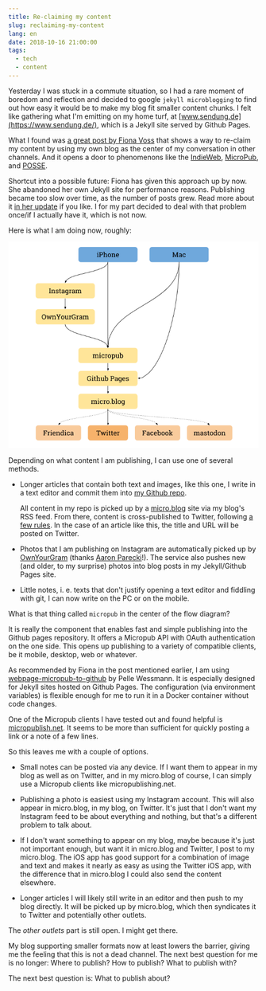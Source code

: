 ```yaml
---
title: Re-claiming my content
slug: reclaiming-my-content
lang: en
date: 2018-10-16 21:00:00
tags:
  - tech
  - content
---
```


Yesterday I was stuck in a commute situation, so I had a rare moment of boredom and reflection and decided to google `jekyll microblogging` to find out how easy it would be to make my blog fit smaller content chunks. I felt like gathering what I'm emitting on my home turf, at [www.sendung.de](https://www.sendung.de/), which is a Jekyll site served by Github Pages.

What I found was [a great post by Fiona Voss](http://fionavoss.blog/2018/04/01/microblogging-in-jekyll/) that shows a way to re-claim my content by using my own blog as the center of my conversation in other channels. And it opens a door to phenomenons like the [IndieWeb](https://indieweb.org/), [MicroPub](https://indieweb.org/Micropub), and [POSSE](https://indieweb.org/POSSE).

Shortcut into a possible future: Fiona has given this approach up by now. She abandoned her own Jekyll site for performance reasons. Publishing became too slow over time, as the number of posts grew. Read more about it [in her update](http://fionavoss.blog/2018/09/25/how-i-microblog/) if you like. I for my part decided to deal with that problem once/if I actually have it, which is not now.

Here is what I am doing now, roughly:

![My POSSE schema](my-posse-schema.png)

Depending on what content I am publishing, I can use one of several methods.

- Longer articles that contain both text and images, like this one, I write in a text editor and commit them into [my Github repo](https://github.com/marians/www.sendung.de).

  All content in my repo is picked up by a [micro.blog](https://micro.blog/) site via my blog's RSS feed. From there, content is cross-published to Twitter, following [a few rules](http://help.micro.blog/2016/cross-posting-twitter/). In the case of an article like this, the title and URL will be posted on Twitter.

- Photos that I am publishing on Instagram are automatically picked up by [OwnYourGram](https://ownyourgram.com/) (thanks [Aaron Parecki](http://aaronparecki.com/)!). The service also pushes new (and older, to my surprise) photos into blog posts in my Jekyll/Github Pages site.

- Little notes, i. e. texts that don't justify opening a text editor and fiddling with git, I can now write on the PC or on the mobile.

What is that thing called `micropub` in the center of the flow diagram?

It is really the component that enables fast and simple publishing into the Github pages repository. It offers a Micropub API with OAuth authentication on the one side. This opens up publishing to a variety of compatible clients, be it mobile, desktop, web or whatever.

As recommended by Fiona in the post mentioned earlier, I am using [webpage-micropub-to-github](https://github.com/voxpelli/webpage-micropub-to-github) by Pelle Wessmann. It is especially designed for Jekyll sites hosted on Github Pages. The configuration (via environment variables) is flexible enough for me to run it in a Docker container without code changes.

One of the Micropub clients I have tested out and found helpful is [micropublish.net](https://micropublish.net/). It seems to be more than sufficient for quickly posting a link or a note of a few lines.

So this leaves me with a couple of options.

- Small notes can be posted via any device. If I want them to appear in my blog as well as on Twitter, and in my micro.blog of course, I can simply use a Micropub clients like micropublishing.net.

- Publishing a photo is easiest using my Instagram account. This will also appear in micro.blog, in my blog, on Twitter. It's just that I don't want my Instagram feed to be about everything and nothing, but that's a different problem to talk about.

- If I don't want something to appear on my blog, maybe because it's just not important enough, but want it in micro.blog and Twitter, I post to my micro.blog. The iOS app has good support for a combination of image and text and makes it nearly as easy as using the Twitter iOS app, with the difference that in micro.blog I could also send the content elsewhere.

- Longer articles I will likely still write in an editor and then push to my blog directly. It will be picked up by micro.blog, which then syndicates it to Twitter and potentially other outlets.

The _other outlets_ part is still open. I might get there.

My blog supporting smaller formats now at least lowers the barrier, giving me the feeling that this is not a dead channel. The next best question for me is no longer: Where to publish? How to publish? What to publish with?

The next best question is: What to publish about?
